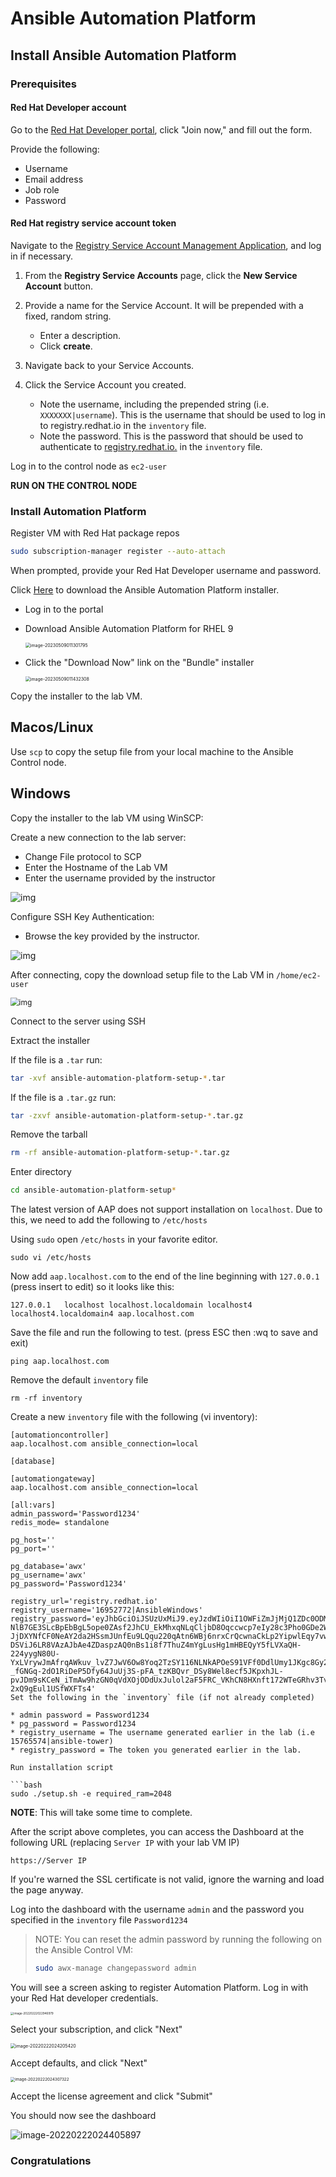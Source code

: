 # Ansible Automation Platform

## Install Ansible Automation Platform

### Prerequisites

#### Red Hat Developer account

Go to the [Red Hat Developer portal](https://developers.redhat.com/about), click "Join now," and fill out the form. 

Provide the following: 

* Username 
* Email address 
* Job role 
* Password 



#### Red Hat registry service account token

Navigate to the [Registry Service Account Management Application](https://access.redhat.com/terms-based-registry/), and log in if necessary.

1. From the **Registry Service Accounts** page, click the **New Service Account** button.

2. Provide a name for the Service Account. It will be prepended with a fixed, random string.

   - Enter a description.
   - Click **create**.

3. Navigate back to your Service Accounts.

4. Click the Service Account you created.

   - Note the username, including the prepended string (i.e. `XXXXXXX|username`). This is the username that should be used to log in to registry.redhat.io in the `inventory` file.
   - Note the password. This is the password that should be used to authenticate to [registry.redhat.io.](https://registry.redhat.io) in the `inventory` file.

   

Log in to the control node as `ec2-user` 

**RUN ON THE CONTROL NODE**


### Install Automation Platform 

Register VM with Red Hat package repos

```bash
sudo subscription-manager register --auto-attach
```



When prompted, provide your Red Hat Developer username and password.

Click [Here](https://access.redhat.com/downloads/content/480) to download the Ansible Automation Platform installer. 

* Log in to the portal 

* Download Ansible Automation Platform for RHEL 9

  <img src="images/image-20230509011301795.png" alt="image-20230509011301795" style="zoom:50%;" />

* Click the "Download Now" link on the "Bundle" installer

  <img src="images/image-20230509011432308.png" alt="image-20230509011432308" style="zoom:50%;" />
  
  

Copy the installer to the lab VM. 

## Macos/Linux
Use `scp` to copy the setup file from your local machine to the Ansible Control node.



## Windows

Copy the installer to the lab VM using WinSCP:


Create a new connection to the lab server:

- Change File protocol to SCP
- Enter the Hostname of the Lab VM
- Enter the username provided by the instructor

![img](https://winscp-static-746341.c.cdn77.org/data/media/screenshots/login.png?v=6990)



Configure SSH Key Authentication:

* Browse the key provided by the instructor.

![img](https://winscp-static-746341.c.cdn77.org/data/media/screenshots/login_authentication.png?v=6990)



After connecting, copy the download setup file to the Lab VM in `/home/ec2-user`

<img src="https://winscp-static-746341.c.cdn77.org/data/media/screenshots/commander.png?v=6990" alt="img" style="zoom:85%;" />



Connect to the server using SSH



Extract the installer 

If the file is a ``.tar`` run:

```bash
tar -xvf ansible-automation-platform-setup-*.tar
```

If the file is a `.tar.gz` run:

```bash
tar -zxvf ansible-automation-platform-setup-*.tar.gz
```


Remove the tarball

```bash
rm -rf ansible-automation-platform-setup-*.tar.gz
```

Enter directory 

```bash
cd ansible-automation-platform-setup*
```



The latest version of AAP does not support installation on `localhost`. Due to this, we need to add the following to `/etc/hosts`

Using `sudo` open `/etc/hosts` in your favorite editor. 

```
sudo vi /etc/hosts
```



Now add `aap.localhost.com` to the end of the line beginning with `127.0.0.1` (press insert to edit) so it looks like this:

```
127.0.0.1   localhost localhost.localdomain localhost4 localhost4.localdomain4 aap.localhost.com
```

Save the file and run the following to test. (press ESC then :wq to save and exit)

```
ping aap.localhost.com
```



Remove the default `inventory` file
```
rm -rf inventory
```


Create a new `inventory` file with the following (vi inventory):
```
[automationcontroller]
aap.localhost.com ansible_connection=local

[database]

[automationgateway]
aap.localhost.com ansible_connection=local

[all:vars]
admin_password='Password1234'
redis_mode= standalone

pg_host=''
pg_port=''

pg_database='awx'
pg_username='awx'
pg_password='Password1234'

registry_url='registry.redhat.io'
registry_username='16952772|AnsibleWindows'
registry_password='eyJhbGciOiJSUzUxMiJ9.eyJzdWIiOiI1OWFiZmJjMjQ1ZDc0ODMzYjQ2ZjYzN2VlMzg2Njg3NCJ9.rhX7QzDHRMvawiRTtTD7HNlsWtJaxaixqADdhudYg9-NlB7GE3SLcBpEbBgL5ope0ZAsf2JhCU_EkMhxqNLqCljbD8Oqccwcp7eIy28c3Pho0GDe2WNWp59vKQMVntGYTtxoxR-JjDXYNfCF0NeAY2da2HSsmJUnfEu9LQqu220qAtn6WBj6nrxCrQcwnaCkLp2YipwlEqy7vwhvQjJDzJAqEzBKg_pimSmbpu0ImTHCz50oPF23I6-DSViJ6LR8VAzAJbAe4ZDaspzAQ0nBs1i8f7ThuZ4mYgLusHg1mHBEQyY5fLVXaQH-224yygN80U-YxLVrywJmAfrqAWkuv_lvZ7JwV6Ow8Yoq2TzSY116NLNkAPOeS91VFf0DdlUmy1JKgc8Gy2lrkjcVi9SQ878tiTKEJfl7eAu2Ru9eI5He3qeAZLwfIlEGX4lahTsttZvS5pFxSOz3vmg6Q2Yr6SZZnr1e03hlQZbTDH1LcbkDqziA4L__NE7VkhdtDaNV6mcz3EiIPyfPs9q-_fGNGq-2dO1RiDeP5Dfy64JuUj3S-pFA_tzKBQvr_DSy8Wel8ecf5JKpxhJL-pvJDm9sKCeN_iTmAw9hzGN0qVdXOjODdUxJulol2aF5FRC_VKhCN8HXnft172WTeGRhv3TvxPkZ-2xQ9gEul1USfWXFTs4'
Set the following in the `inventory` file (if not already completed) 

* admin password = Password1234   
* pg_password = Password1234   
* registry_username = The username generated earlier in the lab (i.e 15765574|ansible-tower)   
* registry_password = The token you generated earlier in the lab.   

Run installation script

```bash
sudo ./setup.sh -e required_ram=2048
```





**NOTE**: This will take some time to complete.



After the script above completes, you can access the Dashboard at the following URL (replacing `Server IP` with your lab VM IP)  

`https://Server IP`



If you're warned the SSL certificate is not valid, ignore the warning and load the page anyway. 



Log into the dashboard with the username `admin` and the password you specified in the `inventory` file `Password1234`



> NOTE: You can reset the admin password by running the following on the Ansible Control VM:
>
> ```bash
> sudo awx-manage changepassword admin
> ```



You will see a screen asking to register Automation Platform. Log in with your Red Hat developer credentials.

<img src="images/image-20220222022946979.png" alt="image-20220222022946979" style="zoom: 33%;" />



Select your subscription, and click "Next"

<img src="images/image-20220222024205420.png" alt="image-20220222024205420" style="zoom:50%;" />

Accept defaults, and click "Next"

<img src="images/image-20220222024307322.png" alt="image-20220222024307322" style="zoom:45%;" />

Accept the license agreement and click "Submit"



You should now see the dashboard 

![image-20220222024405897](images/image-20220222024405897.png)

### Congratulations
